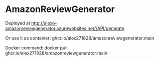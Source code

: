 # AmazonReviewGenerator

Deployed at http://alexo-amazonreviewgenerator.azurewebsites.net//API/generate

Or use it as container: ghcr.io/alex271828/amazonreviewgenerator:main

Docker command: docker pull ghcr.io/alex271828/amazonreviewgenerator:main
